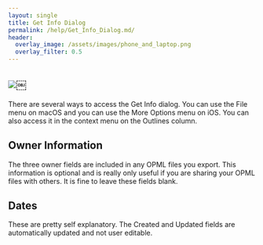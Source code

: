 ```yaml
---
layout: single
title: Get Info Dialog
permalink: /help/Get_Info_Dialog.md/
header:
  overlay_image: /assets/images/phone_and_laptop.png
  overlay_filter: 0.5
---
```




## ![](/assets/images/help/ABC61B3B-CD0C-44A9-9217-06FBE38F40E3.png)￼ 

There are several ways to access the Get Info dialog. You can use the File menu on macOS and you can use the More Options menu on iOS. You can also access it in the context menu on the Outlines column.

## Owner Information

The three owner fields are included in any OPML files you export. This information is optional and is really only useful if you are sharing your OPML files with others. It is fine to leave these fields blank.

## Dates

These are pretty self explanatory. The Created and Updated fields are automatically updated and not user editable.